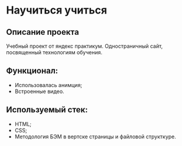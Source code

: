 # Научиться учиться

## Описание проекта
Учебный проект от яндекс практикум. Одностраничный сайт, посвященный технологиям обучения. 

## Функционал:
* Использовалась анимция;
* Встроенные видео. 

## Используемый стек: 
* HTML;
* CSS;
* Методология БЭМ в вертске страницы и файловой структкуре.

